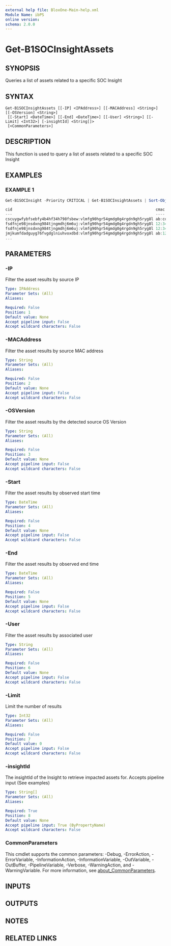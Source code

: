 ```yaml
---
external help file: BloxOne-Main-help.xml
Module Name: ibPS
online version:
schema: 2.0.0
---
```


# Get-B1SOCInsightAssets

## SYNOPSIS
Queries a list of assets related to a specific SOC Insight

## SYNTAX

```
Get-B1SOCInsightAssets [[-IP] <IPAddress>] [[-MACAddress] <String>] [[-OSVersion] <String>]
 [[-Start] <DateTime>] [[-End] <DateTime>] [[-User] <String>] [[-Limit] <Int32>] [-insightId] <String[]>
 [<CommonParameters>]
```

## DESCRIPTION
This function is used to query a list of assets related to a specific SOC Insight

## EXAMPLES

### EXAMPLE 1
```powershell
Get-B1SOCInsight -Priority CRITICAL | Get-B1SOCInsightAssets | Sort-Object threatIndicatorDistinctCount -Descending | ft -AutoSize

cid                                                               cmac              count qip             location                   osVersion      threatLevelMax threatIndicatorDistinctCount timeMax              timeMin
---                                                               ----              ----- ---             --------                   ---------      -------------- ---------------------------- -------              -------
cscuygwfybfsebfy4b4hf34h798fsbew:vlmfg90hgr54gmdg0g4rgdn9gh5ryg8l ab:cd:ef:12:34:56  4845 81.42.14.78     Alcalá de Henares,Spain    macOS 14.2.1   3              9                            3/1/2024 9:00:00AM   2/29/2024 7:00:00PM
fsdfnje98jnsdxng984tjngmdhj6m6uj:vlmfg90hgr54gmdg0g4rgdn9gh5ryg8l 12:34:56:ab:cd:ef  2028 43.54.25.86     Marcq-en-Baroeul,France    macOS 14.2.1   2              8                            3/26/2024 11:00:00AM 3/26/2024 8:00:00AM
fsdfnje98jnsdxng984tjngmdhj6m6uj:vlmfg90hgr54gmdg0g4rgdn9gh5ryg8l 12:34:56:ab:cd:ef  1097 43.54.25.86     Houilles,France            macOS 14.2.1   2              5                            3/25/2024 9:00:00PM  3/22/2024 8:00:00AM
jmjkumfdadguyg76fvgdglniuhvoxdbd:vlmfg90hgr54gmdg0g4rgdn9gh5ryg8l ab:12:cd:34:ef:56  1300 120.134.53.53   Prague,Czechia             macOS 14.3.1   3              4                            2/26/2024 9:00:00AM  2/26/2024 8:00:00AM
...
```

## PARAMETERS

### -IP
Filter the asset results by source IP

```yaml
Type: IPAddress
Parameter Sets: (All)
Aliases:

Required: False
Position: 1
Default value: None
Accept pipeline input: False
Accept wildcard characters: False
```

### -MACAddress
Filter the asset results by source MAC address

```yaml
Type: String
Parameter Sets: (All)
Aliases:

Required: False
Position: 2
Default value: None
Accept pipeline input: False
Accept wildcard characters: False
```

### -OSVersion
Filter the asset results by the detected source OS Version

```yaml
Type: String
Parameter Sets: (All)
Aliases:

Required: False
Position: 3
Default value: None
Accept pipeline input: False
Accept wildcard characters: False
```

### -Start
Filter the asset results by observed start time

```yaml
Type: DateTime
Parameter Sets: (All)
Aliases:

Required: False
Position: 4
Default value: None
Accept pipeline input: False
Accept wildcard characters: False
```

### -End
Filter the asset results by observed end time

```yaml
Type: DateTime
Parameter Sets: (All)
Aliases:

Required: False
Position: 5
Default value: None
Accept pipeline input: False
Accept wildcard characters: False
```

### -User
Filter the asset results by associated user

```yaml
Type: String
Parameter Sets: (All)
Aliases:

Required: False
Position: 6
Default value: None
Accept pipeline input: False
Accept wildcard characters: False
```

### -Limit
Limit the number of results

```yaml
Type: Int32
Parameter Sets: (All)
Aliases:

Required: False
Position: 7
Default value: 0
Accept pipeline input: False
Accept wildcard characters: False
```

### -insightId
The insightId of the Insight to retrieve impacted assets for. 
Accepts pipeline input (See examples)

```yaml
Type: String[]
Parameter Sets: (All)
Aliases:

Required: True
Position: 8
Default value: None
Accept pipeline input: True (ByPropertyName)
Accept wildcard characters: False
```

### CommonParameters
This cmdlet supports the common parameters: -Debug, -ErrorAction, -ErrorVariable, -InformationAction, -InformationVariable, -OutVariable, -OutBuffer, -PipelineVariable, -Verbose, -WarningAction, and -WarningVariable. For more information, see [about_CommonParameters](http://go.microsoft.com/fwlink/?LinkID=113216).

## INPUTS

## OUTPUTS

## NOTES

## RELATED LINKS
